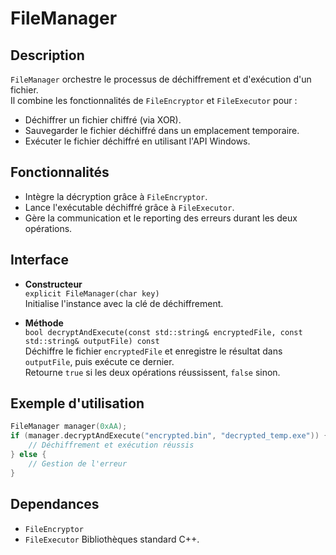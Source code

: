 # FileManager

## Description

`FileManager` orchestre le processus de déchiffrement et d'exécution d'un fichier.  
Il combine les fonctionnalités de `FileEncryptor` et `FileExecutor` pour :
- Déchiffrer un fichier chiffré (via XOR).
- Sauvegarder le fichier déchiffré dans un emplacement temporaire.
- Exécuter le fichier déchiffré en utilisant l'API Windows.

## Fonctionnalités

- Intègre la décryption grâce à `FileEncryptor`.
- Lance l'exécutable déchiffré grâce à `FileExecutor`.
- Gère la communication et le reporting des erreurs durant les deux opérations.

## Interface

- **Constructeur**  
  `explicit FileManager(char key)`  
  Initialise l'instance avec la clé de déchiffrement.

- **Méthode**  
  `bool decryptAndExecute(const std::string& encryptedFile, const std::string& outputFile) const`  
  Déchiffre le fichier `encryptedFile` et enregistre le résultat dans `outputFile`, puis exécute ce dernier.  
  Retourne `true` si les deux opérations réussissent, `false` sinon.

## Exemple d'utilisation

```cpp
FileManager manager(0xAA);
if (manager.decryptAndExecute("encrypted.bin", "decrypted_temp.exe")) {
    // Déchiffrement et exécution réussis
} else {
    // Gestion de l'erreur
}
```

## Dependances

- `FileEncryptor`
- `FileExecutor`
Bibliothèques standard C++.

